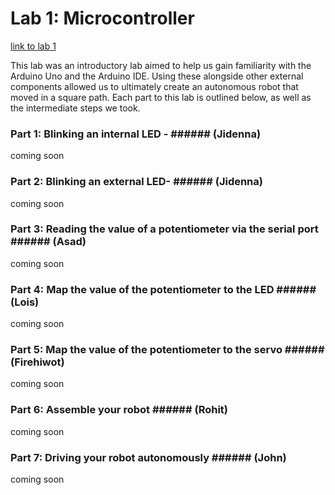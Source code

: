 # Lab 1: Microcontroller
[link to lab 1](https://cei-lab.github.io/ece3400/lab1.html)


This lab was an introductory lab aimed to help us gain familiarity with the Arduino Uno and the Arduino IDE. Using these alongside other external components allowed us to ultimately create an autonomous robot that moved in a square path. Each part to this lab is outlined below, as well as the intermediate steps we took.


### Part 1: Blinking an internal LED - ###### (Jidenna)

coming soon


### Part 2: Blinking an external LED- ###### (Jidenna)

coming soon


### Part 3: Reading the value of a potentiometer via the serial port ######  (Asad)

coming soon


### Part 4: Map the value of the potentiometer to the LED ###### (Lois)

coming soon


### Part 5: Map the value of the potentiometer to the servo ###### (Firehiwot)

coming soon


### Part 6: Assemble your robot ###### (Rohit)

coming soon


### Part 7: Driving your robot autonomously ###### (John)

coming soon
